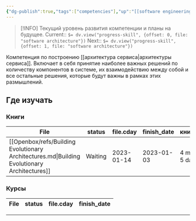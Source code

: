 ```yaml
---
{"dg-publish":true,"tags":["competencies"],"up":"[[software engineering]]","date":"2023-01-14T13:31:40+04:00","modified_at":"2023-01-20T11:47:37+04:00","permalink":"/competencies/software-architecture/","dgPassFrontmatter":true}
---
```



> [!INFO]
> Текущий уровень развития компетенции и планы на будущее.
> Current:: `$= dv.view("progress-skill", {offset: 0, file: "software architecture"})`
> Next:: `$= dv.view("progress-skill", {offset: 1, file: "software architecture"})`

Компетенция по построению [[архитектура сервиса|архитектуры сервиса]]. Включает в себя принятие наиболее важных решений по количеству компонентов в системе, их взаимодействию между собой и все остальные решения, которые будут важны в рамках этих размышлений. 


## Где изучать

### Книги

| File                                                                                         | status  | file.cday  | finish_date | книгодни         |
| -------------------------------------------------------------------------------------------- | ------- | ---------- | ----------- | ---------------- |
| [[Openbox/refs/Building Evolutionary Architectures.md\|Building Evolutionary Architectures]] | Waiting | 2023-01-14 | 2023-01-03  | 4 months, 5 days |


### Курсы

| File | status | file.cday | finish_date |
| ---- | ------ | --------- | ----------- |



---


